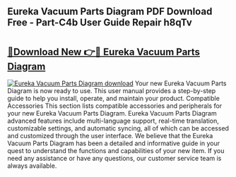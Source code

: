 ## Eureka Vacuum Parts Diagram PDF Download Free - Part-C4b User Guide Repair h8qTv

# <h2><a href="http://dfkfexf.blite.top/?on=Eureka+Vacuum+Parts+Diagram">🔗Download New 👉🔴 Eureka Vacuum Parts Diagram</a></h2>

[![Eureka Vacuum Parts Diagram download](https://i.imgur.com/lujVjoI.png)](http://dfkfexf.blite.top/?on=Eureka+Vacuum+Parts+Diagram)
Your new Eureka Vacuum Parts Diagram is now ready to use. This user manual provides a step-by-step guide to help you install, operate, and maintain your product. Compatible Accessories This section lists compatible accessories and peripherals for your new Eureka Vacuum Parts Diagram. Eureka Vacuum Parts Diagram advanced features include multi-language support, real-time translation, customizable settings, and automatic syncing, all of which can be accessed and customized through the user interface. We believe that the Eureka Vacuum Parts Diagram has been a detailed and informative guide in your quest to understand the functions and capabilities of your new item. If you need any assistance or have any questions, our customer service team is always available.
